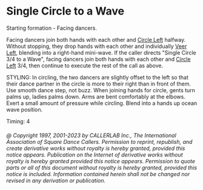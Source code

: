 
# Single Circle to a Wave

Starting formation - Facing dancers. 

Facing dancers join both hands with each other and [ Circle Left](../b1/circle.md) halfway. Without
stopping, they drop hands with each other and individually [ Veer
Left](../b1/veer.md), blending into a
right-hand mini-wave. If the caller directs "Single Circle 3/4 to a Wave",
facing dancers join both hands with each other and [Circle
Left](../b1/circle.md) 3/4, then continue to
execute the rest of the call as above. 

STYLING: In circling, the two dancers are slightly offset to the left so that their
dance partner in the circle is more to their right than in front of them. Use smooth dance
step, not buzz. When joining hands for circle, gents turn palms up, ladies palms down.
Arms are bent comfortably at the elbows. Exert a small amount of pressure while circling.
Blend into a  hands up ocean wave position.

Timing: 4
###### @ Copyright 1997, 2001-2023 by CALLERLAB Inc., The International Association of Square Dance Callers. Permission to reprint, republish, and create derivative works without royalty is hereby granted, provided this notice appears. Publication on the Internet of derivative works without royalty is hereby granted provided this notice appears. Permission to quote parts or all of this document without royalty is hereby granted, provided this notice is included. Information contained herein shall not be changed nor revised in any derivation or publication.
